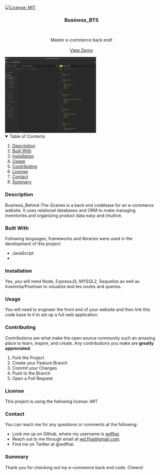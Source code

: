 [![License: MIT](https://img.shields.io/badge/License-MIT-yellow.svg)](https://opensource.org/licenses/MIT)

<div align="center">
    <h3 align="center">Business_BTS</h3>
    <br />
    <p align="center">
    Master e-commerce back end!
    <br />
    <br />
    <a href="https://youtu.be/FQKySbg7oog">View Demo</a>
    </p>
</div>

<img src="./assets/preview.png" alt="project preview img" style="height: 250px; width: 300px;">

<details open="open">
    <summary>Table of Contents</summary>
    <ol>
        <li><a href="#about-the-project">Description</a></li>
        <li><a href="#built-with">Built With</a></li></li>
        <li><a href="#installation">Installation</a></li>
        <li><a href="#usage">Usage</a></li>
        <li><a href="#contributing">Contributing</a></li>
        <li><a href="#license">License</a></li>
        <li><a href="#contact">Contact</a></li>
        <li><a href="#summary">Summary</a></li>
    </ol>
</details>

### Description

Business_Behind-The-Scenes is a back end codebase for an e-commerce website. It uses relational databases and ORM to make managing inventories and organizing product data easy and intuitive.

### Built With

Following languages, frameworks and libraries were used in the development of this project:

- JavaScript
-

### Installation

Yes, you will need Node, ExpressJS, MYSQL2, Sequelize as well as Insomnia/Postman to visualize and tes routes and queries.

### Usage

You will need to engineer the front end of your website and then link this code base to it to set up a full web application.

### Contributing

Contributions are what make the open source community such an amazing place to learn, inspire, and create. Any contributions you make are **greatly appreciated**.

1. Fork the Project
2. Create your Feature Branch
3. Commit your Changes
4. Push to the Branch
5. Open a Pull Request

### License

This project is using the following license: MIT

### Contact

You can reach me for any questions or comments at the following:

- Look me up on Github, where my username is <span><a href="https://github.com/wdfhai">wdfhai</a></span>.
- Reach out to me through email at wd.fhai@gmail.com.
- Find me on Twitter at @wdfhai.

### Summary

Thank you for checking out my e-commerce back end code. Cheers!
